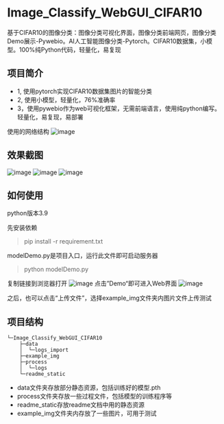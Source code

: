 # Image_Classify_WebGUI_CIFAR10

基于CIFAR10的图像分类：图像分类可视化界面，图像分类前端网页，图像分类Demo展示-Pywebio。AI人工智能图像分类-Pytorch。CIFAR10数据集，小模型。100%纯Python代码，轻量化，易复现 

## 项目简介
* 1, 使用pytorch实现CIFAR10数据集图片的智能分类
* 2, 使用小模型，轻量化，76%准确率
* 3，使用pywebio作为web可视化框架，无需前端语言，使用纯python编写。轻量化，易复现，易部署

使用的网络结构
![image]()

## 效果截图
![image]()
![image]()
![image]()

## 如何使用
python版本3.9

先安装依赖
> pip install -r requirement.txt

modelDemo.py是项目入口，运行此文件即可启动服务器
> python modelDemo.py

复制链接到浏览器打开
![image]() 
点击”Demo“即可进入Web界面
![image]()

之后，也可以点击“上传文件”，选择example_img文件夹内图片文件上传测试

## 项目结构
```
└─Image_Classify_WebGUI_CIFAR10
    ├─data
    │  └─logs_import 
    ├─example_img
    ├─process
    │  └─logs
    └─readme_static
```
* data文件夹存放部分静态资源，包括训练好的模型.pth
* process文件夹存放一些过程文件，包括模型的训练程序等
* readme_static存放readme文档中用的静态资源
* example_img文件夹内存放了一些图片，可用于测试